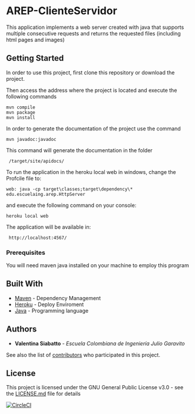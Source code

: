 # AREP-ClienteServidor

This application implements a web server created with java that supports multiple consecutive requests and returns the requested files (including html pages and images) 

## Getting Started

 In order to use this project, first clone this repository or download the project.

Then access the address where the project is located and execute the following commands

```
mvn compile
mvn package
mvn install
```
In order to generate the documentation of the project use the command 

```
mvn javadoc:javadoc
```
This command will generate the documentation in the folder 
```
 /target/site/apidocs/
 ```

To run the application in the heroku local web in windows, change the Profcile file to:

```
web: java -cp target\classes;target\dependency\* edu.escuelaing.arep.HttpServer
```
and execute the following command on your console:

```
heroku local web
```
The application will be available in:

```
 http://localhost:4567/
```



### Prerequisites

You will need maven java installed on your machine to employ this program



## Built With

* [Maven](https://maven.apache.org/) - Dependency Management
* [Heroku](https://www.heroku.com/) - Deploy Enviroment
* [Java](https://www.java.com/es/download/) - Programming language


## Authors

* **Valentina Siabatto** - *Escuela Colombiana de Ingeniería Julio Garavito* 

See also the list of [contributors](https://github.com/Siabell/AREP-lab1-introduccion/graphs/contributors) who participated in this project.

## License

This project is licensed under the GNU General Public License v3.0 - see the [LICENSE.md](LICENSE.md) file for details

[![CircleCI](https://circleci.com/gh/Siabell/Arep-ClienteServidor.svg?style=svg)](https://circleci.com/gh/Siabell/Arep-ClienteServidor)
